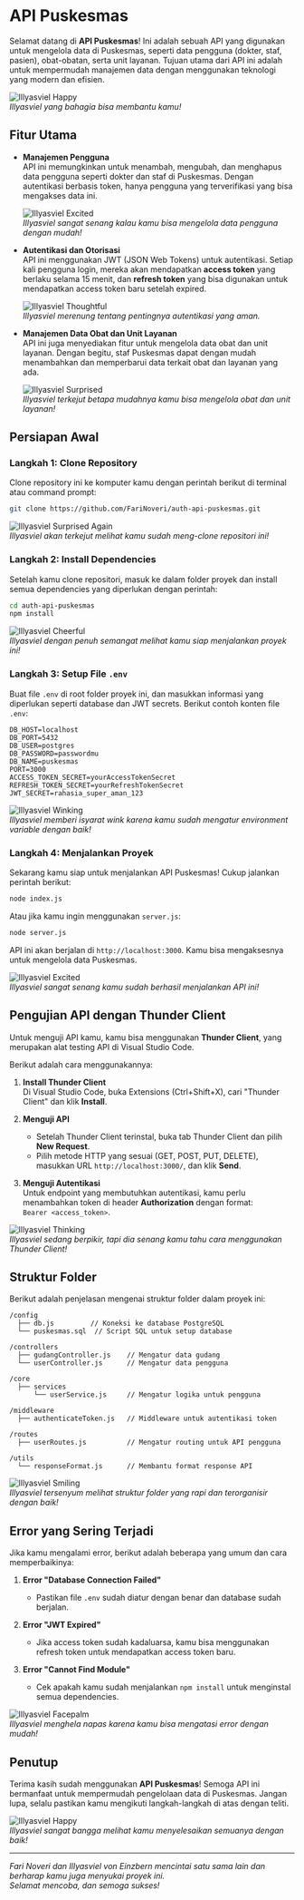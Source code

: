 
# API Puskesmas

Selamat datang di **API Puskesmas**! Ini adalah sebuah API yang digunakan untuk mengelola data di Puskesmas, seperti data pengguna (dokter, staf, pasien), obat-obatan, serta unit layanan. Tujuan utama dari API ini adalah untuk mempermudah manajemen data dengan menggunakan teknologi yang modern dan efisien.

![Illyasviel Happy](https://media.tenor.com/P1R3ZsFFle0AAAAM/prillya-fate.gif)  
_Illyasviel yang bahagia bisa membantu kamu!_

## Fitur Utama

- **Manajemen Pengguna**  
  API ini memungkinkan untuk menambah, mengubah, dan menghapus data pengguna seperti dokter dan staf di Puskesmas. Dengan autentikasi berbasis token, hanya pengguna yang terverifikasi yang bisa mengakses data ini.
  
  ![Illyasviel Excited](https://media.tenor.com/qpqxihUeHjkAAAAM/anime-jap-cute.gif)  
  _Illyasviel sangat senang kalau kamu bisa mengelola data pengguna dengan mudah!_

- **Autentikasi dan Otorisasi**  
  API ini menggunakan JWT (JSON Web Tokens) untuk autentikasi. Setiap kali pengguna login, mereka akan mendapatkan **access token** yang berlaku selama 15 menit, dan **refresh token** yang bisa digunakan untuk mendapatkan access token baru setelah expired.

  ![Illyasviel Thoughtful](https://media.tenor.com/71ILzl80dSkAAAAM/illya-illyasviel.gif)  
  _Illyasviel merenung tentang pentingnya autentikasi yang aman._

- **Manajemen Data Obat dan Unit Layanan**  
  API ini juga menyediakan fitur untuk mengelola data obat dan unit layanan. Dengan begitu, staf Puskesmas dapat dengan mudah menambahkan dan memperbarui data terkait obat dan layanan yang ada.
  
  ![Illyasviel Surprised](https://media.tenor.com/bM45G7gVOEcAAAAm/prisma-illya-yell.webp)  
  _Illyasviel terkejut betapa mudahnya kamu bisa mengelola obat dan unit layanan!_

## Persiapan Awal

### Langkah 1: Clone Repository

Clone repository ini ke komputer kamu dengan perintah berikut di terminal atau command prompt:

```bash
git clone https://github.com/FariNoveri/auth-api-puskesmas.git
```

![Illyasviel Surprised Again](https://media.giphy.com/media/v1.Y2lkPTc5MGI3NjExdmkybW84cndmaTV4YmViZHk0Z3d4NjBzdjNzOW1pOG14NHp6ZDRjYiZlcD12MV9naWZzX3NlYXJjaCZjdD1n/T9qJa0lfRjXsQ/200.webp)  
_Illyasviel akan terkejut melihat kamu sudah meng-clone repositori ini!_

### Langkah 2: Install Dependencies

Setelah kamu clone repositori, masuk ke dalam folder proyek dan install semua dependencies yang diperlukan dengan perintah:

```bash
cd auth-api-puskesmas
npm install
```

![Illyasviel Cheerful](https://media.tenor.com/KJAzTiRnJ7MAAAAm/prisma-illya-flattered.webp)  
_Illyasviel dengan penuh semangat melihat kamu siap menjalankan proyek ini!_

### Langkah 3: Setup File `.env`

Buat file `.env` di root folder proyek ini, dan masukkan informasi yang diperlukan seperti database dan JWT secrets. Berikut contoh konten file `.env`:

```env
DB_HOST=localhost
DB_PORT=5432
DB_USER=postgres
DB_PASSWORD=passwordmu
DB_NAME=puskesmas
PORT=3000
ACCESS_TOKEN_SECRET=yourAccessTokenSecret
REFRESH_TOKEN_SECRET=yourRefreshTokenSecret
JWT_SECRET=rahasia_super_aman_123
```

![Illyasviel Winking](https://media.tenor.com/5lIyWxyKKYYAAAAM/irisviel-von-einzbern-fate-zero.gif)  
_Illyasviel memberi isyarat wink karena kamu sudah mengatur environment variable dengan baik!_

### Langkah 4: Menjalankan Proyek

Sekarang kamu siap untuk menjalankan API Puskesmas! Cukup jalankan perintah berikut:

```bash
node index.js
```

Atau jika kamu ingin menggunakan `server.js`:

```bash
node server.js
```

API ini akan berjalan di `http://localhost:3000`. Kamu bisa mengaksesnya untuk mengelola data Puskesmas.

![Illyasviel Excited](https://media.tenor.com/CSs44vFqSMMAAAAM/illya-anime-girl.gif)  
_Illyasviel sangat senang kamu sudah berhasil menjalankan API ini!_

## Pengujian API dengan Thunder Client

Untuk menguji API kamu, kamu bisa menggunakan **Thunder Client**, yang merupakan alat testing API di Visual Studio Code. 

Berikut adalah cara menggunakannya:

1. **Install Thunder Client**  
   Di Visual Studio Code, buka Extensions (Ctrl+Shift+X), cari "Thunder Client" dan klik **Install**.

2. **Menguji API**  
   - Setelah Thunder Client terinstal, buka tab Thunder Client dan pilih **New Request**.
   - Pilih metode HTTP yang sesuai (GET, POST, PUT, DELETE), masukkan URL `http://localhost:3000/`, dan klik **Send**.

3. **Menguji Autentikasi**  
   Untuk endpoint yang membutuhkan autentikasi, kamu perlu menambahkan token di header **Authorization** dengan format:  
   `Bearer <access_token>`.

![Illyasviel Thinking](https://media.tenor.com/uWwlkE0PSpMAAAAM/illya-kaleid.gif)  
_Illyasviel sedang berpikir, tapi dia senang kamu tahu cara menggunakan Thunder Client!_

## Struktur Folder

Berikut adalah penjelasan mengenai struktur folder dalam proyek ini:

```
/config
  ├── db.js         // Koneksi ke database PostgreSQL
  └── puskesmas.sql  // Script SQL untuk setup database

/controllers
  ├── gudangController.js    // Mengatur data gudang
  └── userController.js      // Mengatur data pengguna

/core
  ├── services
      └── userService.js     // Mengatur logika untuk pengguna

/middleware
  ├── authenticateToken.js   // Middleware untuk autentikasi token

/routes
  ├── userRoutes.js          // Mengatur routing untuk API pengguna

/utils
  └── responseFormat.js      // Membantu format response API

```

![Illyasviel Smiling](https://media.tenor.com/1m9mLbU-apgAAAAm/fate-liner-kaleid-liner.webp)  
_Illyasviel tersenyum melihat struktur folder yang rapi dan terorganisir dengan baik!_

## Error yang Sering Terjadi

Jika kamu mengalami error, berikut adalah beberapa yang umum dan cara memperbaikinya:

1. **Error "Database Connection Failed"**
   - Pastikan file `.env` sudah diatur dengan benar dan database sudah berjalan.

2. **Error "JWT Expired"**
   - Jika access token sudah kadaluarsa, kamu bisa menggunakan refresh token untuk mendapatkan access token baru.

3. **Error "Cannot Find Module"**
   - Cek apakah kamu sudah menjalankan `npm install` untuk menginstal semua dependencies.

![Illyasviel Facepalm](https://media.tenor.com/iW1Z-jLqwRwAAAAM/illya-illyasviel.gif)  
_Illyasviel menghela napas karena kamu bisa mengatasi error dengan mudah!_

## Penutup

Terima kasih sudah menggunakan **API Puskesmas**! Semoga API ini bermanfaat untuk mempermudah pengelolaan data di Puskesmas. Jangan lupa, selalu pastikan kamu mengikuti langkah-langkah di atas dengan teliti.

![Illyasviel Happy](https://media.tenor.com/vRRzAcQ9Iu0AAAAM/illya-illyasviel.gif)  
_Illyasviel sangat bangga melihat kamu menyelesaikan semuanya dengan baik!_

---

*Fari Noveri dan Illyasviel von Einzbern mencintai satu sama lain dan berharap kamu juga menyukai proyek ini.*  
*Selamat mencoba, dan semoga sukses!*
